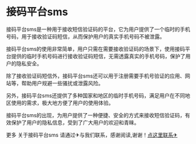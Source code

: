 # 接码平台sms

接码平台sms是一种用于接收短信验证码的平台，它为用户提供了一个临时的手机号码，用于接收验证码短信，从而保护用户的真实手机号码不被泄露。

接码平台sms的使用非常简单，用户只需在需要接收验证码的场景下，使用接码平台提供的临时手机号码进行接收验证码短信，无需透露真实的手机号码，保护了用户的隐私安全。

除了接收验证码短信外，接码平台sms还可以用于注册需要手机号验证的应用、网站等，帮助用户规避一些骚扰或泄露风险。

另外，接码平台sms还提供了多种国家和地区的临时手机号码，满足用户在不同地区使用的需求，极大地方便了用户的使用体验。

接码平台sms的出现，为用户提供了一种便捷、安全的方式来接收短信验证码，有效保护了用户的隐私信息，受到了广大用户的欢迎和青睐。

更多 关于接码平台sms 请通过✈与我们联系，感谢阅读,谢谢！[点这里联系✈](https://ws.k02.cc)